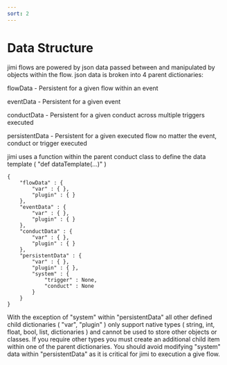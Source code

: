 ```yaml
---
sort: 2
---
```


# Data Structure

jimi flows are powered by json data passed between and manipulated by objects within the flow. json data is broken into 4 parent dictionaries:  

flowData - Persistent for a given flow within an event

eventData - Persistent for a given event

conductData - Persistent for a given conduct across multiple triggers executed

persistentData - Persistent for a given executed flow no matter the event, conduct or trigger executed

jimi uses a function within the parent conduct class to define the data template ( "def dataTemplate(...)" )


```
{
    "flowData" : {
        "var" : { },
        "plugin" : { }
    },
    "eventData" : {
        "var" : { },
        "plugin" : { }
    },
    "conductData" : {
        "var" : { },
        "plugin" : { }
    },
    "persistentData" : {
        "var" : { },
        "plugin" : { },
        "system" : {
            "trigger" : None,
            "conduct" : None
        }
    }
}
```

With the exception of "system" within "persistentData" all other defined child dictionaries ( "var", "plugin" ) only support native types ( string, int, float, bool, list, dictionaries ) and cannot be used to store other objects or classes. If you require other types you must create an additional child item within one of the parent dictionaries. You should avoid modifying "system" data within "persistentData" as it is critical for jimi to execution a give flow.